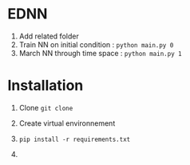 # EDNN

1. Add related folder
2. Train NN on initial condition : `python main.py 0`
3. March NN through time space : `python main.py 1`

# Installation
1. Clone 
`git clone`

2. Create virtual environnement

3. `pip install -r requirements.txt`

4. 